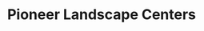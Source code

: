 ---
title: "Pioneer Landscape Centers"
url: /gilbert/pioneer-landscape-centers/
shop: garden centre
---